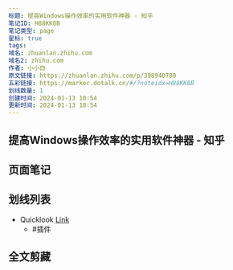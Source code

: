 ```yaml
---
标题: 提高Windows操作效率的实用软件神器 - 知乎
笔记ID: H88KK8B
笔记类型: page
星标: true
tags: 
域名: zhuanlan.zhihu.com
域名2: zhihu.com
作者: 小小白
原文链接: https://zhuanlan.zhihu.com/p/398940780
五彩链接: https://marker.dotalk.cn/#/?noteidx=H88KK8B
划线数量: 1
创建时间: 2024-01-13 10:54
更新时间: 2024-01-13 10:54
---
```


## 提高Windows操作效率的实用软件神器 - 知乎 


## 页面笔记


## 划线列表
- Quicklook [Link](https://zhuanlan.zhihu.com/p/398940780#WCREFX-2397262)
	-  #插件

## 全文剪藏

